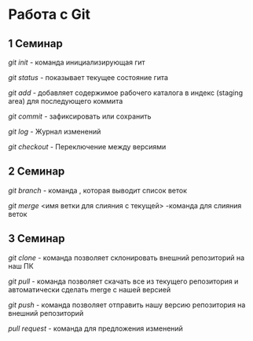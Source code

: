 # Работа с Git

##  1 Семинар
*git init* - команда инициализирующая гит

*git status* - показывает текущее состояние гита

*git add* - добавляет содержимое рабочего каталога в индекс (staging area) для последующего коммита 

 *git commit* - зафиксировать или сохранить

 *git log*  -  Журнал изменений

 *git checkout* - Переключение между версиями


## 2 Семинар

*git branch* - команда , которая выводит список веток

*git merge* <имя ветки для слияния с текущей> -команда для слияния веток

## 3 Семинар

*git clone* -  команда позволяет склонировать внешний репозиторий на наш ПК

*git pull* - команда позволяет скачать все из текущего репозитория и автоматически
сделать merge с нашей версией 

*git push* - команда позволяет отправить нашу версию репозитория на внешний
репозиторий

*pull request* - команда для предложения изменений
